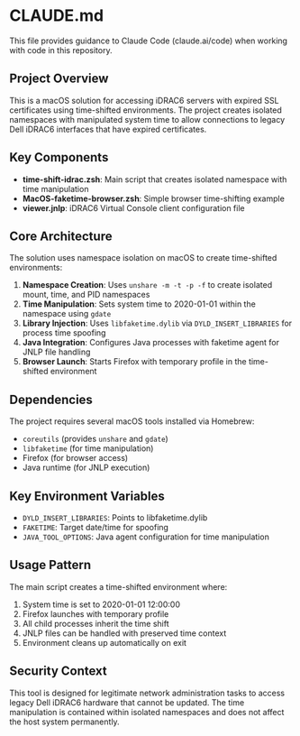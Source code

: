 # CLAUDE.md

This file provides guidance to Claude Code (claude.ai/code) when working with code in this repository.

## Project Overview

This is a macOS solution for accessing iDRAC6 servers with expired SSL certificates using time-shifted environments. The project creates isolated namespaces with manipulated system time to allow connections to legacy Dell iDRAC6 interfaces that have expired certificates.

## Key Components

- **time-shift-idrac.zsh**: Main script that creates isolated namespace with time manipulation
- **MacOS-faketime-browser.zsh**: Simple browser time-shifting example
- **viewer.jnlp**: iDRAC6 Virtual Console client configuration file

## Core Architecture

The solution uses namespace isolation on macOS to create time-shifted environments:

1. **Namespace Creation**: Uses `unshare -m -t -p -f` to create isolated mount, time, and PID namespaces
2. **Time Manipulation**: Sets system time to 2020-01-01 within the namespace using `gdate`
3. **Library Injection**: Uses `libfaketime.dylib` via `DYLD_INSERT_LIBRARIES` for process time spoofing
4. **Java Integration**: Configures Java processes with faketime agent for JNLP file handling
5. **Browser Launch**: Starts Firefox with temporary profile in the time-shifted environment

## Dependencies

The project requires several macOS tools installed via Homebrew:

- `coreutils` (provides `unshare` and `gdate`)
- `libfaketime` (for time manipulation)
- Firefox (for browser access)
- Java runtime (for JNLP execution)

## Key Environment Variables

- `DYLD_INSERT_LIBRARIES`: Points to libfaketime.dylib
- `FAKETIME`: Target date/time for spoofing
- `JAVA_TOOL_OPTIONS`: Java agent configuration for time manipulation

## Usage Pattern

The main script creates a time-shifted environment where:

1. System time is set to 2020-01-01 12:00:00
2. Firefox launches with temporary profile
3. All child processes inherit the time shift
4. JNLP files can be handled with preserved time context
5. Environment cleans up automatically on exit

## Security Context

This tool is designed for legitimate network administration tasks to access legacy Dell iDRAC6 hardware that cannot be updated. The time manipulation is contained within isolated namespaces and does not affect the host system permanently.
